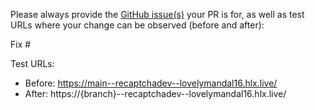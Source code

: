 Please always provide the [GitHub issue(s)](../issues) your PR is for, as well as test URLs where your change can be observed (before and after):

Fix #<gh-issue-id>

Test URLs:
- Before: https://main--recaptchadev--lovelymandal16.hlx.live/
- After: https://{branch}--recaptchadev--lovelymandal16.hlx.live/
